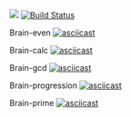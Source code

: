 <a href="https://codeclimate.com/github/codeclimate/codeclimate/maintainability"><img src="https://api.codeclimate.com/v1/badges/a99a88d28ad37a79dbf6/maintainability" /></a> [![Build Status](https://travis-ci.org/vld-blv/frontend-project-lvl1.svg?branch=master)](https://travis-ci.org/vld-blv/frontend-project-lvl1)

Brain-even
[![asciicast](https://asciinema.org/a/278324.svg)](https://asciinema.org/a/278324)

Brain-calc
[![asciicast](https://asciinema.org/a/278325.svg)](https://asciinema.org/a/278325)

Brain-gcd
[![asciicast](https://asciinema.org/a/278326.svg)](https://asciinema.org/a/278326)

Brain-progression
[![asciicast](https://asciinema.org/a/278328.svg)](https://asciinema.org/a/278328)

Brain-prime
[![asciicast](https://asciinema.org/a/278329.svg)](https://asciinema.org/a/278329)
